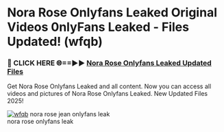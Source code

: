# Nora Rose Onlyfans Leaked Original Videos 0nlyFans Leaked - Files Updated! (wfqb)

<h3>🔴 CLICK HERE 🌐==►► <a href="https://tinyurl.com/2jnfzry5" rel="nofollow">Nora Rose Onlyfans Leaked Updated Files</a></h3>

Get Nora Rose Onlyfans Leaked and all content. Now you can access all videos and pictures of Nora Rose Onlyfans Leaked. New Updated Files 2025!

[![wfqb](https://i.imgur.com/GyGTBgg.gif)](https://tinyurl.com/2jnfzry5)
nora rose jean onlyfans leak<br>
nora rose onlyfans leak